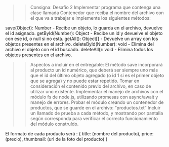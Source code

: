 >> Consigna: Desafio 2
Implementar programa que contenga una clase llamada Contenedor que reciba el nombre del archivo con el que va a trabajar e implemente los siguientes métodos:

save(Object): Number - Recibe un objeto, lo guarda en el archivo, devuelve el id asignado.
getById(Number): Object - Recibe un id y devuelve el objeto con ese id, o null si no está.
getAll(): Object[] - Devuelve un array con los objetos presentes en el archivo.
deleteById(Number): void - Elimina del archivo el objeto con el id buscado.
deleteAll(): void - Elimina todos los objetos presentes en el archivo.

>> Aspectos a incluir en el entregable: 
El método save incorporará al producto un id numérico, que deberá ser siempre uno más que el id del último objeto agregado (o id 1 si es el primer objeto que se agrega) y no puede estar repetido.
Tomar en consideración el contenido previo del archivo, en caso de utilizar uno existente.
Implementar el manejo de archivos con el módulo fs de node.js, utilizando promesas con async/await y manejo de errores.
Probar el módulo creando un contenedor de productos, que se guarde en el archivo: “productos.txt”
Incluir un llamado de prueba a cada método, y mostrando por pantalla según corresponda para verificar el correcto funcionamiento del módulo construído. 

El formato de cada producto será : 
{
    title: (nombre del producto),
    price: (precio),
    thumbnail: (url de la foto del producto)
}

